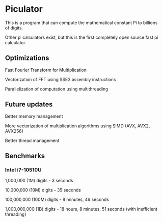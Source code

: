 # Piculator
This is a program that can compute the mathematical constant Pi to billions of digits.

Other pi calculators exist, but this is the first completely open source fast pi calculator.

## Optimizations
Fast Fourier Transform for Multiplication

Vectorization of FFT using SSE3 assembly instructions

Parallelization of computation using multithreading

## Future updates
Better memory management

More vectorization of multiplication algorithms using SIMD (AVX, AVX2, AVX256)

Better thread management

## Benchmarks
### Intel i7-10510U
1,000,000 (1M) digits - 3 seconds

10,000,000 (10M) digits - 35 seconds

100,000,000 (100M) digits - 8 minutes, 46 seconds

1,000,000,000 (1B) digits - 18 hours, 8 minutes, 51 seconds (with inefficient threading)
